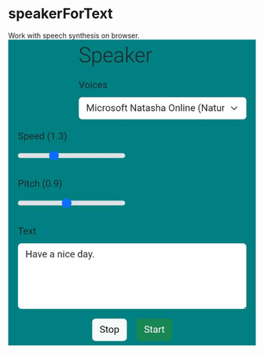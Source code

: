 # speakerForText
Work with speech synthesis on browser.
![speakerForText](/src/assets/images/speaker.jpg "speakerForText")